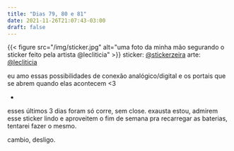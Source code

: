 ```yaml
---
title: "Dias 79, 80 e 81"
date: 2021-11-26T21:07:43-03:00
draft: false
---
```


{{< figure src="/img/sticker.jpg" alt="uma foto da minha mão segurando o sticker feito pela artista @lecliticia" >}}
sticker: [@stickerzeira](https://www.instagram.com/stickerzeira/)
arte: [@lecliticia](https://www.instagram.com/lecliticia/)

eu amo essas possibilidades de conexão analógico/digital e os portais que se abrem quando elas acontecem <3 

- 

esses últimos 3 dias foram só corre, sem close. exausta estou, admirem esse sticker lindo e aproveitem o fim de semana pra recarregar as baterias, tentarei fazer o mesmo.

cambio, desligo.